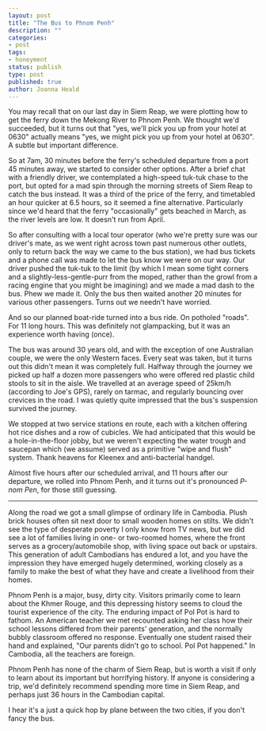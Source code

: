 ```yaml
---
layout: post
title: "The Bus to Phnom Penh"
description: ""
categories:
- post
tags:
- honeyment
status: publish
type: post
published: true
author: Joanna Heald
---
```


You may recall that on our last day in Siem Reap, we were plotting how to get the ferry down the Mekong River to Phnom Penh. We thought we'd succeeded, but it turns out that "yes, we'll pick you up from your hotel at 0630" actually means "yes, we might pick you up from your hotel at 0630". A subtle but important difference.

So at 7am, 30 minutes before the ferry's scheduled departure from a port 45 minutes away, we started to consider other options. After a brief chat with a friendly driver, we contemplated a high-speed tuk-tuk chase to the port, but opted for a mad spin through the morning streets of Siem Reap to catch the bus instead. It was a third of the price of the ferry, and timetabled an hour quicker at 6.5 hours, so it seemed a fine alternative. Particularly since we'd heard that the ferry "occasionally" gets beached in March, as the river levels are low. It doesn't run from April.

So after consulting with a local tour operator (who we're pretty sure was our driver's mate, as we went right across town past numerous other outlets, only to return back the way we came to the bus station), we had bus tickets and a phone call was made to let the bus know we were on our way. Our driver pushed the tuk-tuk to the limit (by which I mean some tight corners and a slightly-less-gentle-purr from the moped, rather than the growl from a racing engine that you might be imagining) and we made a mad dash to the bus. Phew we made it. Only the bus then waited another 20 minutes for various other passengers. Turns out we needn't have worried.

And so our planned boat-ride turned into a bus ride. On potholed "roads". For 11 long hours. This was definitely not glampacking, but it was an experience worth having (once).

The bus was around 30 years old, and with the exception of one Australian couple, we were the only Western faces. Every seat was taken, but it turns out this didn't mean it was completely full. Halfway through the journey we picked up half a dozen more passengers who were offered red plastic child stools to sit in the aisle. We travelled at an average speed of 25km/h (according to Joe's GPS), rarely on tarmac, and regularly bouncing over crevices in the road. I was quietly quite impressed that the bus's suspension survived the journey.

We stopped at two service stations en route, each with a kitchen offering hot rice dishes and a row of cubicles. We had anticipated that this would be a hole-in-the-floor jobby, but we weren't expecting the water trough and saucepan which (we assume) served as a primitive "wipe and flush" system. Thank heavens for Kleenex and anti-bacterial handgel.

Almost five hours after our scheduled arrival, and 11 hours after our departure, we rolled into Phnom Penh, and it turns out it's pronounced _P-nom Pen_, for those still guessing.

***

Along the road we got a small glimpse of ordinary life in Cambodia. Plush brick houses often sit next door to small wooden homes on stilts. We didn't see the type of desperate poverty I only know from TV news, but we did see a lot of families living in one- or two-roomed homes, where the front serves as a grocery/automobile shop, with living space out back or upstairs. This generation of adult Cambodians has endured a lot, and you have the impression they have emerged hugely determined, working closely as a family to make the best of what they have and create a livelihood from their homes.

Phnom Penh is a major, busy, dirty city. Visitors primarily come to learn about the Khmer Rouge, and this depressing history seems to cloud the tourist experience of the city. The enduring impact of Pol Pot is hard to fathom. An American teacher we met recounted asking her class how their school lessons differed from their parents' generation, and the normally bubbly classroom offered no response. Eventually one student raised their hand and explained, "Our parents didn't go to school. Pol Pot happened." In Cambodia, all the teachers are foreign.

Phnom Penh has none of the charm of Siem Reap, but is worth a visit if only to learn about its important but horrifying history. If anyone is considering a trip, we'd definitely recommend spending more time in Siem Reap, and perhaps just 36 hours in the Cambodian capital.

I hear it's a just a quick hop by plane between the two cities, if you don't fancy the bus.
